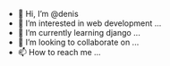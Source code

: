 - 👋 Hi, I’m @denis
- 👀 I’m interested in web development ...
- 🌱 I’m currently learning django ...
- 💞️ I’m looking to collaborate on ...
- 📫 How to reach me ...

<!---
Hackeric/Hackeric is a ✨ special ✨ repository because its `README.md` (this file) appears on your GitHub profile.
You can click the Preview link to take a look at your changes.
--->
